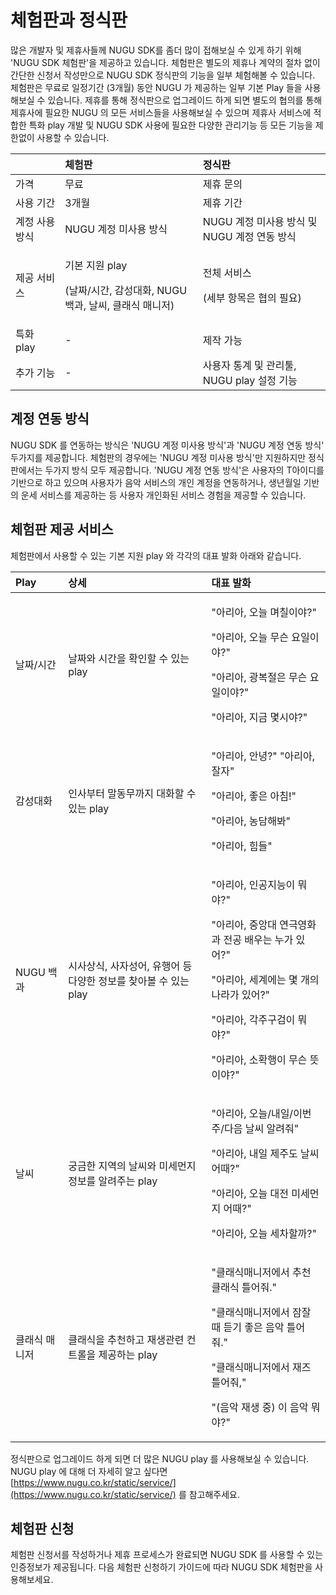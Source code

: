 # 체험판과 정식판

많은 개발자 및 제휴사들께 NUGU SDK를 좀더 많이 접해보실 수 있게 하기 위해 'NUGU SDK 체험판'을 제공하고 있습니다. 체험판은 별도의 제휴나 계약의 절차 없이 간단한 신청서 작성만으로 NUGU SDK 정식판의 기능을 일부 체험해볼 수 있습니다. 체험판은 무료로 일정기간 \(3개월\) 동안 NUGU 가 제공하는 일부 기본 Play 들을 사용해보실 수 있습니다. 제휴를 통해 정식판으로 업그레이드 하게 되면 별도의 협의를 통해 제휴사에 필요한 NUGU 의 모든 서비스들을 사용해보실 수 있으며 제휴사 서비스에 적합한 특화 play 개발 및 NUGU SDK 사용에 필요한 다양한 관리기능 등 모든 기능을 제한없이 사용할 수 있습니다.

<table>
  <thead>
    <tr>
      <th style="text-align:left"></th>
      <th style="text-align:left"><b>&#xCCB4;&#xD5D8;&#xD310;</b>
      </th>
      <th style="text-align:left"><b>&#xC815;&#xC2DD;&#xD310;    </b>
      </th>
    </tr>
  </thead>
  <tbody>
    <tr>
      <td style="text-align:left">&#xAC00;&#xACA9;</td>
      <td style="text-align:left">&#xBB34;&#xB8CC;</td>
      <td style="text-align:left">&#xC81C;&#xD734; &#xBB38;&#xC758;</td>
    </tr>
    <tr>
      <td style="text-align:left">&#xC0AC;&#xC6A9; &#xAE30;&#xAC04;</td>
      <td style="text-align:left">3&#xAC1C;&#xC6D4;</td>
      <td style="text-align:left">&#xC81C;&#xD734; &#xAE30;&#xAC04;</td>
    </tr>
    <tr>
      <td style="text-align:left">&#xACC4;&#xC815; &#xC0AC;&#xC6A9; &#xBC29;&#xC2DD;</td>
      <td style="text-align:left">NUGU &#xACC4;&#xC815; &#xBBF8;&#xC0AC;&#xC6A9; &#xBC29;&#xC2DD;</td>
      <td
      style="text-align:left">NUGU &#xACC4;&#xC815; &#xBBF8;&#xC0AC;&#xC6A9; &#xBC29;&#xC2DD; &#xBC0F;
        NUGU &#xACC4;&#xC815; &#xC5F0;&#xB3D9; &#xBC29;&#xC2DD;</td>
    </tr>
    <tr>
      <td style="text-align:left">&#xC81C;&#xACF5; &#xC11C;&#xBE44;&#xC2A4;</td>
      <td style="text-align:left">
        <p>&#xAE30;&#xBCF8; &#xC9C0;&#xC6D0; play</p>
        <p>(&#xB0A0;&#xC9DC;/&#xC2DC;&#xAC04;, &#xAC10;&#xC131;&#xB300;&#xD654;,
          NUGU&#xBC31;&#xACFC;, &#xB0A0;&#xC528;, &#xD074;&#xB798;&#xC2DD; &#xB9E4;&#xB2C8;&#xC800;)</p>
      </td>
      <td style="text-align:left">
        <p>&#xC804;&#xCCB4; &#xC11C;&#xBE44;&#xC2A4;</p>
        <p>(&#xC138;&#xBD80; &#xD56D;&#xBAA9;&#xC740; &#xD611;&#xC758; &#xD544;&#xC694;)</p>
      </td>
    </tr>
    <tr>
      <td style="text-align:left">&#xD2B9;&#xD654; play</td>
      <td style="text-align:left">-</td>
      <td style="text-align:left">&#xC81C;&#xC791; &#xAC00;&#xB2A5;</td>
    </tr>
    <tr>
      <td style="text-align:left">&#xCD94;&#xAC00; &#xAE30;&#xB2A5;</td>
      <td style="text-align:left">-</td>
      <td style="text-align:left">&#xC0AC;&#xC6A9;&#xC790; &#xD1B5;&#xACC4; &#xBC0F; &#xAD00;&#xB9AC;&#xD234;,
        NUGU play &#xC124;&#xC815; &#xAE30;&#xB2A5;</td>
    </tr>
  </tbody>
</table>



## 계정 연동 방식

NUGU SDK 를 연동하는 방식은 'NUGU 계정 미사용 방식'과 'NUGU 계정 연동 방식' 두가지를 제공합니다. 체험판의 경우에는 'NUGU 계정 미사용 방식'만 지원하지만 정식판에서는 두가지 방식 모두 제공합니다. 'NUGU 계정 연동 방식'은 사용자의 T아이디를 기반으로 하고 있으며 사용자가 음악 서비스의 개인 계정을 연동하거나, 생년월일 기반의 운세 서비스를 제공하는 등 사용자 개인화된 서비스 경험을 제공할 수 있습니다. 



## 체험판 제공 서비스

체험판에서 사용할 수 있는 기본 지원 play 와 각각의 대표 발화 아래와 같습니다. 

<table>
  <thead>
    <tr>
      <th style="text-align:left">Play</th>
      <th style="text-align:left">&#xC0C1;&#xC138;</th>
      <th style="text-align:left">&#xB300;&#xD45C; &#xBC1C;&#xD654;</th>
    </tr>
  </thead>
  <tbody>
    <tr>
      <td style="text-align:left">&#xB0A0;&#xC9DC;/&#xC2DC;&#xAC04;</td>
      <td style="text-align:left">&#xB0A0;&#xC9DC;&#xC640; &#xC2DC;&#xAC04;&#xC744; &#xD655;&#xC778;&#xD560;
        &#xC218; &#xC788;&#xB294; play</td>
      <td style="text-align:left">
        <p>&quot;&#xC544;&#xB9AC;&#xC544;, &#xC624;&#xB298; &#xBA70;&#xCE60;&#xC774;&#xC57C;?&quot;</p>
        <p>&quot;&#xC544;&#xB9AC;&#xC544;, &#xC624;&#xB298; &#xBB34;&#xC2A8; &#xC694;&#xC77C;&#xC774;&#xC57C;?&quot;</p>
        <p>&quot;&#xC544;&#xB9AC;&#xC544;, &#xAD11;&#xBCF5;&#xC808;&#xC740; &#xBB34;&#xC2A8;
          &#xC694;&#xC77C;&#xC774;&#xC57C;?&quot;</p>
        <p>&quot;&#xC544;&#xB9AC;&#xC544;, &#xC9C0;&#xAE08; &#xBA87;&#xC2DC;&#xC57C;?&quot;</p>
      </td>
    </tr>
    <tr>
      <td style="text-align:left">&#xAC10;&#xC131;&#xB300;&#xD654;</td>
      <td style="text-align:left">&#xC778;&#xC0AC;&#xBD80;&#xD130; &#xB9D0;&#xB3D9;&#xBB34;&#xAE4C;&#xC9C0;
        &#xB300;&#xD654;&#xD560; &#xC218; &#xC788;&#xB294; play</td>
      <td style="text-align:left">
        <p>&quot;&#xC544;&#xB9AC;&#xC544;, &#xC548;&#xB155;?&quot; &quot;&#xC544;&#xB9AC;&#xC544;,
          &#xC798;&#xC790;&quot;</p>
        <p>&quot;&#xC544;&#xB9AC;&#xC544;, &#xC88B;&#xC740; &#xC544;&#xCE68;!&quot;</p>
        <p>&quot;&#xC544;&#xB9AC;&#xC544;, &#xB18D;&#xB2F4;&#xD574;&#xBD10;&quot;</p>
        <p>&quot;&#xC544;&#xB9AC;&#xC544;, &#xD798;&#xB4E4;&quot;</p>
      </td>
    </tr>
    <tr>
      <td style="text-align:left">NUGU &#xBC31;&#xACFC;</td>
      <td style="text-align:left">&#xC2DC;&#xC0AC;&#xC0C1;&#xC2DD;, &#xC0AC;&#xC790;&#xC131;&#xC5B4;, &#xC720;&#xD589;&#xC5B4;
        &#xB4F1; &#xB2E4;&#xC591;&#xD55C; &#xC815;&#xBCF4;&#xB97C; &#xCC3E;&#xC544;&#xBCFC;
        &#xC218; &#xC788;&#xB294; play</td>
      <td style="text-align:left">
        <p>&quot;&#xC544;&#xB9AC;&#xC544;, &#xC778;&#xACF5;&#xC9C0;&#xB2A5;&#xC774;
          &#xBB50;&#xC57C;?&quot;</p>
        <p>&quot;&#xC544;&#xB9AC;&#xC544;, &#xC911;&#xC559;&#xB300; &#xC5F0;&#xADF9;&#xC601;&#xD654;&#xACFC;
          &#xC804;&#xACF5; &#xBC30;&#xC6B0;&#xB294; &#xB204;&#xAC00; &#xC788;&#xC5B4;?&quot;</p>
        <p>&quot;&#xC544;&#xB9AC;&#xC544;, &#xC138;&#xACC4;&#xC5D0;&#xB294; &#xBA87;
          &#xAC1C;&#xC758; &#xB098;&#xB77C;&#xAC00; &#xC788;&#xC5B4;?&quot;</p>
        <p>&quot;&#xC544;&#xB9AC;&#xC544;, &#xAC01;&#xC8FC;&#xAD6C;&#xAC80;&#xC774;
          &#xBB50;&#xC57C;?&quot;</p>
        <p>&quot;&#xC544;&#xB9AC;&#xC544;, &#xC18C;&#xD655;&#xD589;&#xC774; &#xBB34;&#xC2A8;
          &#xB73B;&#xC774;&#xC57C;?&quot;</p>
      </td>
    </tr>
    <tr>
      <td style="text-align:left">&#xB0A0;&#xC528;</td>
      <td style="text-align:left">&#xAD81;&#xAE08;&#xD55C; &#xC9C0;&#xC5ED;&#xC758; &#xB0A0;&#xC528;&#xC640;
        &#xBBF8;&#xC138;&#xBA3C;&#xC9C0; &#xC815;&#xBCF4;&#xB97C; &#xC54C;&#xB824;&#xC8FC;&#xB294;
        play</td>
      <td style="text-align:left">
        <p>&quot;&#xC544;&#xB9AC;&#xC544;, &#xC624;&#xB298;/&#xB0B4;&#xC77C;/&#xC774;&#xBC88;&#xC8FC;/&#xB2E4;&#xC74C;
          &#xB0A0;&#xC528; &#xC54C;&#xB824;&#xC918;&quot;</p>
        <p>&quot;&#xC544;&#xB9AC;&#xC544;, &#xB0B4;&#xC77C; &#xC81C;&#xC8FC;&#xB3C4;
          &#xB0A0;&#xC528; &#xC5B4;&#xB54C;?&quot;</p>
        <p>&quot;&#xC544;&#xB9AC;&#xC544;, &#xC624;&#xB298; &#xB300;&#xC804; &#xBBF8;&#xC138;&#xBA3C;&#xC9C0;
          &#xC5B4;&#xB54C;?&quot;</p>
        <p>&quot;&#xC544;&#xB9AC;&#xC544;, &#xC624;&#xB298; &#xC138;&#xCC28;&#xD560;&#xAE4C;?&quot;</p>
      </td>
    </tr>
    <tr>
      <td style="text-align:left">&#xD074;&#xB798;&#xC2DD; &#xB9E4;&#xB2C8;&#xC800;</td>
      <td style="text-align:left">&#xD074;&#xB798;&#xC2DD;&#xC744; &#xCD94;&#xCC9C;&#xD558;&#xACE0; &#xC7AC;&#xC0DD;&#xAD00;&#xB828;
        &#xCEE8;&#xD2B8;&#xB864;&#xC744; &#xC81C;&#xACF5;&#xD558;&#xB294; play</td>
      <td
      style="text-align:left">
        <p>&quot;&#xD074;&#xB798;&#xC2DD;&#xB9E4;&#xB2C8;&#xC800;&#xC5D0;&#xC11C;
          &#xCD94;&#xCC9C; &#xD074;&#xB798;&#xC2DD; &#xD2C0;&#xC5B4;&#xC918;.&quot;</p>
        <p>&quot;&#xD074;&#xB798;&#xC2DD;&#xB9E4;&#xB2C8;&#xC800;&#xC5D0;&#xC11C;
          &#xC7A0;&#xC798; &#xB54C; &#xB4E3;&#xAE30; &#xC88B;&#xC740; &#xC74C;&#xC545;
          &#xD2C0;&#xC5B4;&#xC918;.&quot;</p>
        <p>&quot;&#xD074;&#xB798;&#xC2DD;&#xB9E4;&#xB2C8;&#xC800;&#xC5D0;&#xC11C;
          &#xC7AC;&#xC988; &#xD2C0;&#xC5B4;&#xC918;,&quot;</p>
        <p>&quot;(&#xC74C;&#xC545; &#xC7AC;&#xC0DD; &#xC911;) &#xC774; &#xC74C;&#xC545;
          &#xBB50;&#xC57C;?&quot;</p>
        </td>
    </tr>
  </tbody>
</table>

정식판으로 업그레이드 하게 되면 더 많은 NUGU play 를 사용해보실 수 있습니다. NUGU play 에 대해 더 자세히 알고 싶다면 [https://www.nugu.co.kr/static/service/](https://www.nugu.co.kr/static/service/) 를 참고해주세요.  



## 체험판 신청

체험판 신청서를 작성하거나 제휴 프로세스가 완료되면 NUGU SDK 를 사용할 수 있는 인증정보가 제공됩니다. 다음 체험판 신청하기 가이드에 따라 NUGU SDK 체험판을 사용해보세요. 


